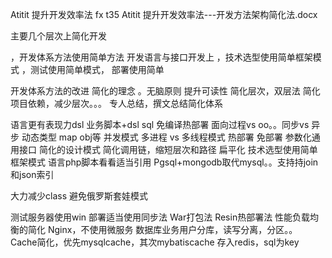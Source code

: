 Atitit 提升开发效率法 fx t35
Atitit 提升开发效率法---开发方法架构简化法.docx


主要几个层次上简化开发

，开发体系方法使用简单方法
开发语言与接口开发上
，技术选型使用简单框架模式
，测试使用简单模式，
部署使用简单

开发体系方法的改进
简化的理念 。无脑原则
提升可读性
简化层次，双层法
简化项目依赖，减少层次。。。
专人总结，撰文总结简化体系

语言更有表现力dsl
业务脚本+dsl sql
免编译热部署
面向过程vs oo。。同步vs 异步
 动态类型  map obj等
并发模式 多进程 vs 多线程模式
热部署 免部署
参数化通用接口
简化的设计模式
简化调用链，缩短层次和路径 扁平化
技术选型使用简单框架模式
语言php脚本看看适当引用
Pgsql+mongodb取代mysql。。支持持join和json索引

大力减少class
避免俄罗斯套娃模式

测试服务器使用win
部署适当使用同步法
War打包法
Resin热部署法
性能负载均衡的简化
Nginx，不使用微服务
数据库业务用户分库，读写分离，分区。。
Cache简化，优先mysqlcache，其次mybatiscache
存入redis，sql为key


